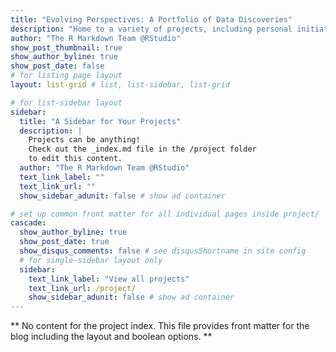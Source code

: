 ```yaml
---
title: "Evolving Perspectives: A Portfolio of Data Discoveries"
description: "Home to a variety of projects, including personal initiatives as well as those completed for courses. The majority, if not all, are developed using R."
author: "The R Markdown Team @RStudio"
show_post_thumbnail: true
show_author_byline: true
show_post_date: false
# for listing page layout
layout: list-grid # list, list-sidebar, list-grid

# for list-sidebar layout
sidebar: 
  title: "A Sidebar for Your Projects"
  description: |
    Projects can be anything!
    Check out the _index.md file in the /project folder 
    to edit this content.
  author: "The R Markdown Team @RStudio"
  text_link_label: ""
  text_link_url: ""
  show_sidebar_adunit: false # show ad container

# set up common front matter for all individual pages inside project/
cascade:    
  show_author_byline: true
  show_post_date: true
  show_disqus_comments: false # see disqusShortname in site config
  # for single-sidebar layout only
  sidebar:
    text_link_label: "View all projects"
    text_link_url: /project/
    show_sidebar_adunit: false # show ad container
---
```


** No content for the project index. This file provides front matter for the blog including the layout and boolean options. **
